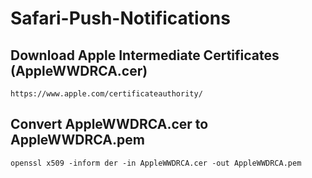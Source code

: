 Safari-Push-Notifications
=========================

## Download Apple Intermediate Certificates (AppleWWDRCA.cer)
```
https://www.apple.com/certificateauthority/
```
## Convert AppleWWDRCA.cer to AppleWWDRCA.pem
```
openssl x509 -inform der -in AppleWWDRCA.cer -out AppleWWDRCA.pem
```
